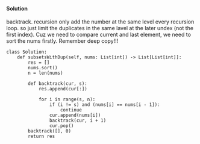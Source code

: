 #### Solution
backtrack. recursion only add the number at the same level every recursion loop. so just limit the duplicates in the same lavel at the later undex (not the first index). Cuz we need to compare current and last element, we need to sort the nums firstly. Remember deep copy!!! 
```
class Solution:
    def subsetsWithDup(self, nums: List[int]) -> List[List[int]]:
        res = []
        nums.sort()
        n = len(nums)
        
        def backtrack(cur, s):
            res.append(cur[:])
            
            for i in range(s, n):
                if (i != s) and (nums[i] == nums[i - 1]):
                    continue
                cur.append(nums[i])
                backtrack(cur, i + 1)
                cur.pop()
        backtrack([], 0)
        return res
```